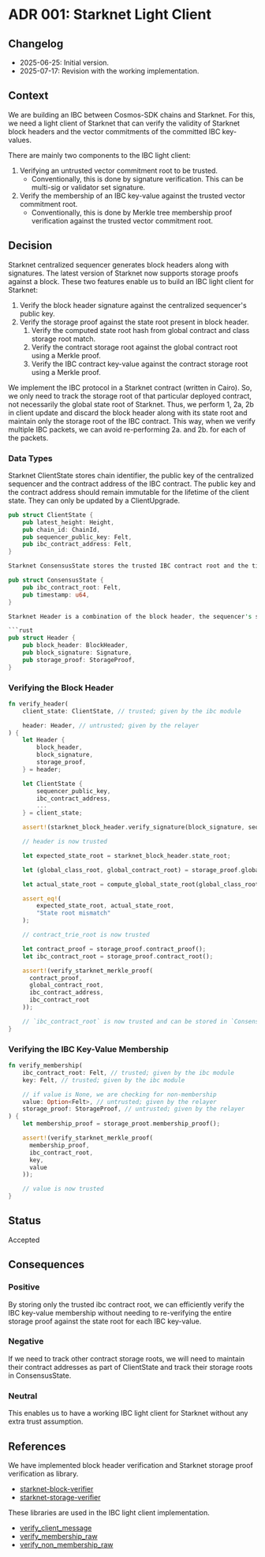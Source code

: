 # ADR 001: Starknet Light Client

## Changelog

- 2025-06-25: Initial version.
- 2025-07-17: Revision with the working implementation.

## Context

We are building an IBC between Cosmos-SDK chains and Starknet. For this, we need
a light client of Starknet that can verify the validity of Starknet block
headers and the vector commitments of the committed IBC key-values.

There are mainly two components to the IBC light client:

1. Verifying an untrusted vector commitment root to be trusted.
   - Conventionally, this is done by signature verification. This can be
     multi-sig or validator set signature.
2. Verify the membership of an IBC key-value against the trusted vector
   commitment root.
   - Conventionally, this is done by Merkle tree membership proof verification
     against the trusted vector commitment root.

## Decision

Starknet centralized sequencer generates block headers along with signatures.
The latest version of Starknet now supports storage proofs against a block.
These two features enable us to build an IBC light client for Starknet:

1. Verify the block header signature against the centralized sequencer's public
   key.
2. Verify the storage proof against the state root present in block header.
   1. Verify the computed state root hash from global contract and class storage
      root match.
   2. Verify the contract storage root against the global contract root using a
      Merkle proof.
   3. Verify the IBC contract key-value against the contract storage root using
      a Merkle proof.

We implement the IBC protocol in a Starknet contract (written in Cairo). So, we
only need to track the storage root of that particular deployed contract, not
necessarily the global state root of Starknet. Thus, we perform 1, 2a, 2b in
client update and discard the block header along with its state root and
maintain only the storage root of the IBC contract. This way, when we verify
multiple IBC packets, we can avoid re-performing 2a. and 2b. for each of the
packets.

### Data Types

Starknet ClientState stores chain identifier, the public key of the centralized
sequencer and the contract address of the IBC contract. The public key and the
contract address should remain immutable for the lifetime of the client state.
They can only be updated by a ClientUpgrade.

````rust
pub struct ClientState {
    pub latest_height: Height,
    pub chain_id: ChainId,
    pub sequencer_public_key: Felt,
    pub ibc_contract_address: Felt,
}

Starknet ConsensusState stores the trusted IBC contract root and the timestamp of the latest block header.

pub struct ConsensusState {
    pub ibc_contract_root: Felt,
    pub timestamp: u64,
}

Starknet Header is a combination of the block header, the sequencer's signature, and the storage proof for the IBC contract. The storage proof contains the global class and contract roots, and the contract storage proof for the IBC contract storage root.

```rust
pub struct Header {
    pub block_header: BlockHeader,
    pub block_signature: Signature,
    pub storage_proof: StorageProof,
}
````

### Verifying the Block Header

```rust
fn verify_header(
    client_state: ClientState, // trusted; given by the ibc module

    header: Header, // untrusted; given by the relayer
) {
    let Header {
        block_header,
        block_signature,
        storage_proof,
    } = header;

    let ClientState {
        sequencer_public_key,
        ibc_contract_address,
        ...
    } = client_state;

    assert!(starknet_block_header.verify_signature(block_signature, sequencer_public_key));

    // header is now trusted

    let expected_state_root = starknet_block_header.state_root;

    let (global_class_root, global_contract_root) = storage_proof.global_roots();

    let actual_state_root = compute_global_state_root(global_class_root, global_contract_root);

    assert_eq!(
        expected_state_root, actual_state_root,
        "State root mismatch"
    );

    // contract_trie_root is now trusted

    let contract_proof = storage_proof.contract_proof();
    let ibc_contract_root = storage_proof.contract_root();

    assert!(verify_starknet_merkle_proof(
      contract_proof,
      global_contract_root,
      ibc_contract_address,
      ibc_contract_root
    ));

    // `ibc_contract_root` is now trusted and can be stored in `ConsensusState`
}
```

### Verifying the IBC Key-Value Membership

```rust
fn verify_membership(
    ibc_contract_root: Felt, // trusted; given by the ibc module
    key: Felt, // trusted; given by the ibc module

    // if value is None, we are checking for non-membership
    value: Option<Felt>, // untrusted; given by the relayer
    storage_proof: StorageProof, // untrusted; given by the relayer
) {
    let membership_proof = storage_proot.membership_proof();

    assert!(verify_starknet_merkle_proof(
      membership_proof,
      ibc_contract_root,
      key,
      value
    ));

    // value is now trusted
}
```

## Status

Accepted

## Consequences

### Positive

By storing only the trusted ibc contract root, we can efficiently verify the IBC
key-value membership without needing to re-verifying the entire storage proof
against the state root for each IBC key-value.

### Negative

If we need to track other contract storage roots, we will need to maintain their
contract addresses as part of ClientState and track their storage roots in
ConsensusState.

### Neutral

This enables us to have a working IBC light client for Starknet without any
extra trust assumption.

## References

We have implemented block header verification and Starknet storage proof
verification as library.

- [starknet-block-verifier](https://github.com/informalsystems/ibc-starknet/tree/main/light-client/starknet-block-verifier)
- [starknet-storage-verifier](https://github.com/informalsystems/ibc-starknet/tree/main/light-client/starknet-storage-verifier)

These libraries are used in the IBC light client implementation.

- [verify_client_message](https://github.com/informalsystems/ibc-starknet/blob/7fbbd89/light-client/ibc-client-starknet/src/client_state/validation.rs#L46)
- [verify_membership_raw](https://github.com/informalsystems/ibc-starknet/blob/7fbbd89/light-client/ibc-client-starknet/src/client_state/validation.rs#133)
- [verify_non_membership_raw](https://github.com/informalsystems/ibc-starknet/blob/7fbbd89/light-client/ibc-client-starknet/src/client_state/validation.rs#178)
